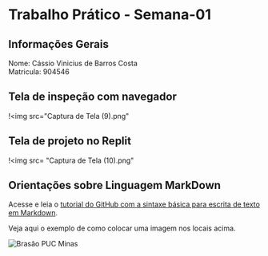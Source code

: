 # Trabalho Prático - Semana-01

## Informações Gerais

Nome: Cássio Vinicius de Barros Costa <br>
Matricula: 904546

## Tela de inspeção com navegador
!<img src="Captura de Tela (9).png"

## Tela de projeto no Replit
!<img src= "Captura de Tela (10).png"

## Orientações sobre Linguagem MarkDown

Acesse e leia o [tutorial do GitHub com a sintaxe básica para escrita de texto em Markdown](https://docs.github.com/pt/get-started/writing-on-github/getting-started-with-writing-and-formatting-on-github/basic-writing-and-formatting-syntax).

Veja aqui o exemplo de como colocar uma imagem nos locais acima. 

![Brasão PUC Minas](images/brasao_puc.png)
